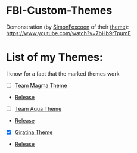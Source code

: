 # FBI-Custom-Themes

Demonstration (by [SimonFoxcoon](https://github.com/SimonFoxcoon) of their [theme](https://github.com/SimonFoxcoon/FBI-Futaba-Theme)): https://www.youtube.com/watch?v=7bHb9rTpumE

# List of my Themes:

I know for a fact that the marked themes work

- [ ] [Team Magma Theme](https://github.com/GrewdonGaming21/FBI-Custom-Themes/tree/main/theme%20(Team_Magma)/theme) 
- [Release](https://github.com/GrewdonGaming21/FBI-Custom-Themes/releases/tag/Team_Magma_v1.0)

- [ ] [Team Aqua Theme](https://github.com/GrewdonGaming21/FBI-Custom-Themes/blob/main/theme%20(Team_Aqua)/theme/) 
- [Release](https://github.com/GrewdonGaming21/FBI-Custom-Themes/releases/tag/Team_Aqua_v1.0)

- [x] [Giratina Theme](https://github.com/GrewdonGaming21/FBI-Custom-Themes/blob/main/theme%20(Giratina)/theme/) 
- [Release](https://github.com/GrewdonGaming21/FBI-Custom-Themes/releases/tag/Giratina_v1.0)
